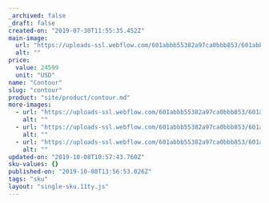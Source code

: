 ```yaml
---
_archived: false
_draft: false
created-on: "2019-07-30T11:55:35.452Z"
main-image:
  url: "https://uploads-ssl.webflow.com/601abbb55382a97ca0bbb853/601abbb55382a98572bbba9a_contourenviro1_300_download-alt.jpg"
  alt: ""
price:
  value: 24599
  unit: "USD"
name: "Contour"
slug: "contour"
product: "site/product/contour.md"
more-images:
  - url: "https://uploads-ssl.webflow.com/601abbb55382a97ca0bbb853/601abbb55382a98e12bbba8d_contourenviro1_300_download.jpg"
    alt: ""
  - url: "https://uploads-ssl.webflow.com/601abbb55382a97ca0bbb853/601abbb55382a977febbbaa3_contourenviro2_300_download.jpg"
    alt: ""
  - url: "https://uploads-ssl.webflow.com/601abbb55382a97ca0bbb853/601abbb55382a96bb5bbbacc_contourenviro3_r3_crop1_300_download.jpg"
    alt: ""
updated-on: "2019-10-08T10:57:43.760Z"
sku-values: {}
published-on: "2019-10-08T13:56:53.026Z"
tags: "sku"
layout: "single-sku.11ty.js"
---
```




